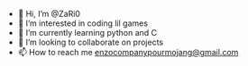 - 👋 Hi, I’m @ZaRi0
- 👀 I’m interested in coding lil games
- 🌱 I’m currently learning python and C
- 💞️ I’m looking to collaborate on projects
- 📫 How to reach me enzocompanypourmojang@gmail.com

<!---
ZaRi0/ZaRi0 is a ✨ special ✨ repository because its `README.md` (this file) appears on your GitHub profile.
You can click the Preview link to take a look at your changes.
--->

